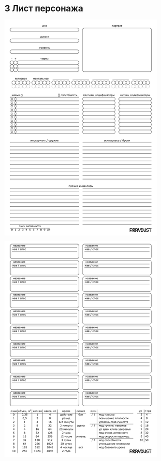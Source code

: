 # 3 Лист персонажа

![Лист персонажа страница 1](../x_img/sheet/character_sheet_page_1.png)

![Лист персонажа страница 2](../x_img/sheet/character_sheet_page_2.png)